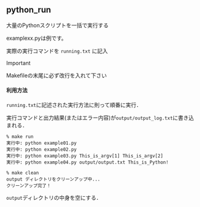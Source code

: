 ## python_run
大量のPythonスクリプトを一括で実行する

examplexx.pyは例です。

実際の実行コマンドを `running.txt` に記入

> [!IMPORTANT]
> Makefileの末尾に必ず改行を入れて下さい

#### 利用方法

`running.txt`に記述された実行方法に則って順番に実行．

実行コマンドと出力結果(またはエラー内容)が`output/output_log.txt`に書き込まれる．
```
% make run
実行中: python example01.py
実行中: python example02.py
実行中: python example03.py This_is_argv[1] This_is_argv[2]
実行中: python example04.py output/output.txt This_is_Python!
```


```
% make clean
output ディレクトリをクリーンアップ中...
クリーンアップ完了！
```
`output`ディレクトリの中身を空にする．
